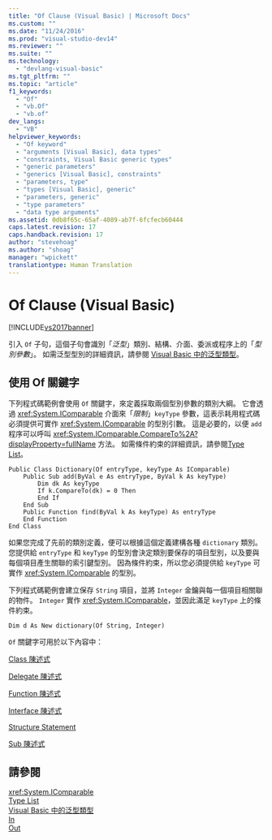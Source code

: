 ```yaml
---
title: "Of Clause (Visual Basic) | Microsoft Docs"
ms.custom: ""
ms.date: "11/24/2016"
ms.prod: "visual-studio-dev14"
ms.reviewer: ""
ms.suite: ""
ms.technology: 
  - "devlang-visual-basic"
ms.tgt_pltfrm: ""
ms.topic: "article"
f1_keywords: 
  - "Of"
  - "vb.Of"
  - "vb.of"
dev_langs: 
  - "VB"
helpviewer_keywords: 
  - "Of keyword"
  - "arguments [Visual Basic], data types"
  - "constraints, Visual Basic generic types"
  - "generic parameters"
  - "generics [Visual Basic], constraints"
  - "parameters, type"
  - "types [Visual Basic], generic"
  - "parameters, generic"
  - "type parameters"
  - "data type arguments"
ms.assetid: 0db8f65c-65af-4089-ab7f-6fcfecb60444
caps.latest.revision: 17
caps.handback.revision: 17
author: "stevehoag"
ms.author: "shoag"
manager: "wpickett"
translationtype: Human Translation
---
```

# Of Clause (Visual Basic)
[!INCLUDE[vs2017banner](../../../csharp/includes/vs2017banner.md)]

引入 `Of` 子句，這個子句會識別「*泛型*」類別、結構、介面、委派或程序上的「*型別參數*」。  如需泛型型別的詳細資訊，請參閱 [Visual Basic 中的泛型類型](../../../visual-basic/programming-guide/language-features/data-types/generic-types.md)。  
  
## 使用 Of 關鍵字  
 下列程式碼範例會使用 `Of` 關鍵字，來定義採取兩個型別參數的類別大綱。  它會透過 <xref:System.IComparable> 介面來「*限制*」`keyType` 參數，這表示耗用程式碼必須提供可實作 <xref:System.IComparable> 的型別引數。  這是必要的，以便 `add` 程序可以呼叫 <xref:System.IComparable.CompareTo%2A?displayProperty=fullName> 方法。  如需條件約束的詳細資訊，請參閱[Type List](../../../visual-basic/language-reference/statements/type-list.md)。  
  
```  
Public Class Dictionary(Of entryType, keyType As IComparable)  
    Public Sub add(ByVal e As entryType, ByVal k As keyType)  
        Dim dk As keyType  
        If k.CompareTo(dk) = 0 Then  
        End If  
    End Sub  
    Public Function find(ByVal k As keyType) As entryType  
    End Function  
End Class  
```  
  
 如果您完成了先前的類別定義，便可以根據這個定義建構各種 `dictionary` 類別。  您提供給 `entryType` 和 `keyType` 的型別會決定類別要保存的項目型別，以及要與每個項目產生關聯的索引鍵型別。  因為條件約束，所以您必須提供給 `keyType` 可實作 <xref:System.IComparable> 的型別。  
  
 下列程式碼範例會建立保存 `String` 項目，並將 `Integer` 金鑰與每一個項目相關聯的物件。  `Integer` 實作 <xref:System.IComparable>，並因此滿足 `keyType` 上的條件約束。  
  
```  
Dim d As New dictionary(Of String, Integer)  
```  
  
 `Of` 關鍵字可用於以下內容中：  
  
 [Class 陳述式](../../../visual-basic/language-reference/statements/class-statement.md)  
  
 [Delegate 陳述式](../../../visual-basic/language-reference/statements/delegate-statement.md)  
  
 [Function 陳述式](../../../visual-basic/language-reference/statements/function-statement.md)  
  
 [Interface 陳述式](../../../visual-basic/language-reference/statements/interface-statement.md)  
  
 [Structure Statement](../../../visual-basic/language-reference/statements/structure-statement.md)  
  
 [Sub 陳述式](../../../visual-basic/language-reference/statements/sub-statement.md)  
  
## 請參閱  
 <xref:System.IComparable>   
 [Type List](../../../visual-basic/language-reference/statements/type-list.md)   
 [Visual Basic 中的泛型類型](../../../visual-basic/programming-guide/language-features/data-types/generic-types.md)   
 [In](../../../visual-basic/language-reference/modifiers/in-generic-modifier.md)   
 [Out](../../../visual-basic/language-reference/modifiers/out-generic-modifier.md)